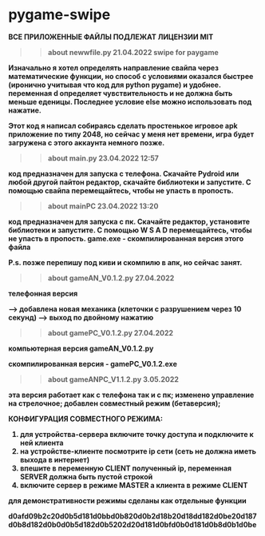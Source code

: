 # pygame-swipe

<b>ВСЕ ПРИЛОЖЕННЫЕ ФАЙЛЫ ПОДЛЕЖАТ ЛИЦЕНЗИИ MIT<b/>
>> about newwfile.py 21.04.2022
swipe for paygame

Изначально я хотел определять направление свайпа через математические функции, но способ с условиями оказался быстрее (иронично учитывая что код для python pygame) и удобнее. переменная d определяет чувствительность и не должна быть меньше еденицы. Последнее условие else можно использовать под нажатие.

Этот код я написал собираясь сделать простенькое игровое apk приложение по типу 2048, но сейчас у меня нет времени, игра будет загружена с этого аккаунта немного позже.

>> about main.py 23.04.2022 12:57

код предназначен для запуска с телефона. Скачайте Pydroid или любой другой пайтон редактор, скачайте библиотеки и запустите. С помощью свайпа перемещайтесь, чтобы не упасть в пропость.

>> about mainPC 23.04.2022 13:20

код предназначен для запуска с пк. Скачайте редактор, установите библиотеки и запустите. С помощью W S A D перемещайтесь, чтобы не упасть в пропость.
game.exe  - скомпилированная версия этого файла

P.s. позже перепишу под киви и скомпилю в апк, но сейчас занят.

>> about gameAN_V0.1.2.py 27.04.2022

телефонная версия

--> добавлена новая механика (клеточки с разрушением через 10 секунд)
--> выход по двойному нажатию

>> about gamePC_V0.1.2.py 27.04.2022

компьютерная версия gameAN_V0.1.2.py

скомпилированная версия - gamePC_V0.1.2.exe
  
>> about gameANPC_V1.1.2.py 3.05.2022
  
эта версия работает как с телефона так и с пк; 
изменено управление на стрелочное;
добавлен совместный режим (бетаверсия);
  
КОНФИГУРАЦИЯ СОВМЕСТНОГО РЕЖИМА:
  1) для устройства-сервера включите точку доступа и подключите к ней клиента
  2) на устройстве-клиенте посмотрите ip сети (сеть не должна иметь выхода в интернет)
  3) впешите в переменную CLIENT полученный ip, переменная SERVER должна быть пустой строкой
  4) включите сервер в режиме MASTER а клиента в режиме CLIENT
  
для демонстративности режимы сделаны как отдельные функции

  d0afd09b2c20d0b5d181d0bbd0b820d0b2d18b20d18dd182d0be20d187d0b8d182d0b0d0b5d182d0b5202d20d181d0bfd0b0d181d0b8d0b1d0be
